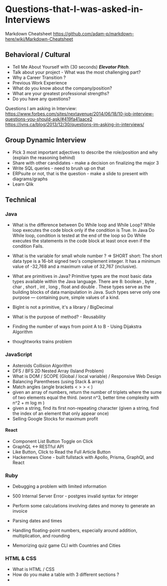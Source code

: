 # Questions-that-I-was-asked-in-Interviews

Markdown Cheatsheet
https://github.com/adam-p/markdown-here/wiki/Markdown-Cheatsheet


## Behavioral / Cultural

* Tell Me About Yourself with (30 seconds) **_Elevator Pitch_**. 
* Talk about your project - What was the most challenging part? 
* Why a Career Transition ? 
* Previous Work Experience
* What do you know about the company/position?
* What are your greatest professional strengths?
* Do you have any questions?

Questions I am asking in Interview:
https://www.forbes.com/sites/nextavenue/2014/06/18/10-job-interview-questions-you-should-ask/#419fa41aace2
https://jvns.ca/blog/2013/12/30/questions-im-asking-in-interviews/


## Group Dynamic Interview
 * Pick 3 most important adjectives to describe the role/position and why (explain the reasoning behind)
 * Share with other candidates - make a decision on finalizing the major 3
 * Write SQL queries - need to brush up on that
 * ERPsuite or not, that is the question - make a slide to present with diagrams/graphs
 * Learn Qlik
 


## Technical

### Java

* What is the difference between Do While loop and While Loop? 
While loop executes the code block only if the condition is True. In Java Do While loop, condition is tested at the end of the loop so Do While executes the statements in the code block at least once even if the condition Fails.

* What is the variable for small whole number ? => SHORT 
short: The short data type is a 16-bit signed two's complement integer. It has a minimum value of -32,768 and a maximum value of 32,767 (inclusive).

* What are primitives in Java?
Primitive types are the most basic data types available within the Java language. There are 8: boolean , byte , char , short , int , long , float and double . These types serve as the building blocks of data manipulation in Java. Such types serve only one purpose — containing pure, simple values of a kind.

- BigInt is not a primitive, it's a library / BigDecimal

*  What is the purpose of method? - Reusability

* Finding the number of ways from point A to B - Using Dijakstra Algorithm 
+ thoughtworks trains problem



### JavaScript

* Asteroids Collision Algorithm
* DFS / BFS 2D Nested Array (Island Problem) 
* What is DOM / SCOPE (Global / local variable) / Responsive Web Design
* Balancing Parentheses (using Stack & array)  
* Match angles (angle brackets < > > < )
* given an array of numbers, return the number of triplets where the sume of two elements equal the third. (worst n^3, better time complexity with n^2 + m log m )
* given a string, find its first non-repeating character (given a string, find the index of an element that only appear once)
* Selling Google Stocks for maximum profit 

#### React 
* Component List Button Toggle on Click 
* GraphQL <-> RESTful API 
* Like Button, Click to Read the Full Article Button
* Hackernews Clone - built fullstack with Apollo, Prisma, GraphQl, and React

### Ruby

* Debugging a problem with limited information
 - 500 Internal Server Error - postgres invalid syntax for integer

* Perform some calculations involving dates and money to generate an invoice
 + Parsing dates and times
 - Handling floating-point numbers, especially around addition, multiplication, and rounding
 
* Memorizing quiz game CLI with Countries and Cities

 ### HTML & CSS
* What is HTML / CSS 
* How do you make a table with 3 different sections ? 
*
